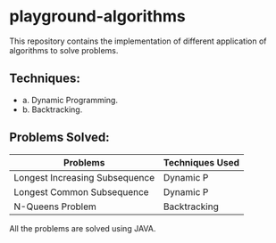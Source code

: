 # playground-algorithms
This repository contains the implementation of different application of algorithms to solve problems.

## Techniques:
* a. Dynamic Programming.
* b. Backtracking.

## Problems Solved:

Problems                          | Techniques Used
-------------                     | -------------
 Longest Increasing Subsequence   | Dynamic P
 Longest Common Subsequence       | Dynamic P
 N-Queens Problem                 | Backtracking
 

All the problems are solved using JAVA.

